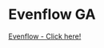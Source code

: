 # Evenflow GA

<a href="https://click.google-analytics.com/redirect?tid=UA-91306007-2&url=https%3A%2F%2Fitunes.apple.com%2Fca%2Fapp%2Fid1182093260&aid=io.evenflow.Evenflow&idfa=%{idfa}&cs=github&cm=link&cn=promotion%20code&ck=meditation&dl=file%3A%2F%2F%2FUsers%2Fcaina%2FDesktop%2Fevenflow.html%3Futm_source%3Dgithub%26utm_medium%3Dlink%26utm_campaign%3Dpromotion%2520code%26utm_term%3Dmeditation">Evenflow - Click here!</a>
